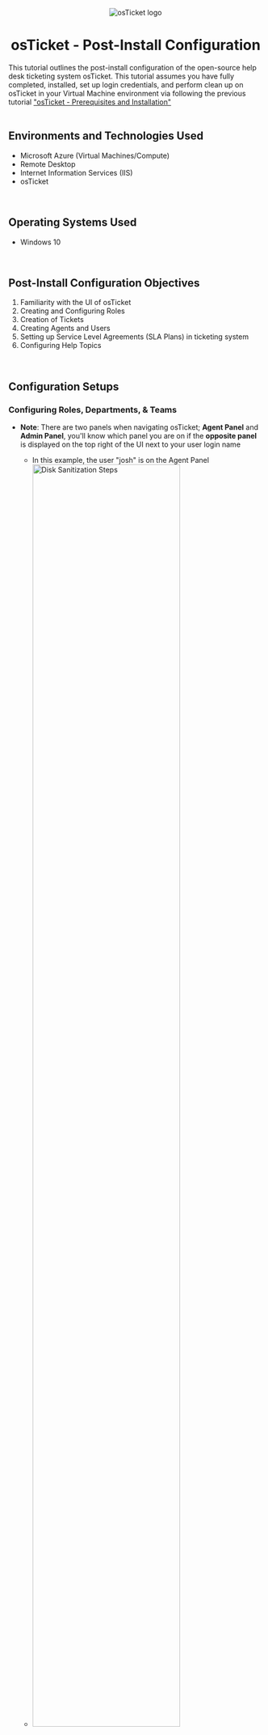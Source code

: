 <p align="center">
<img src="https://i.imgur.com/Clzj7Xs.png" alt="osTicket logo"/>
</p>

<h1 align="center">osTicket - Post-Install Configuration</h1>
This tutorial outlines the post-install configuration of the open-source help desk ticketing system osTicket. This tutorial assumes you have fully completed, installed, set up login credentials, and perform clean up on osTicket in your Virtual Machine environment via following the previous tutorial <a href ="https://github.com/Skyfutpcm/osticket-prereqs">"osTicket - Prerequisites and Installation"</a><br />

</br>

<h2>Environments and Technologies Used</h2>
<ul>
  <li>Microsoft Azure (Virtual Machines/Compute)</li>
  <li>Remote Desktop</li>
  <li>Internet Information Services (IIS)</li>
  <li>osTicket</li>
</ul>

</br>

<h2>Operating Systems Used </h2>
<ul>
  <li>Windows 10</li>
</ul>

</br>

<h2>Post-Install Configuration Objectives</h2>
<ol>
  <li>Familiarity with the UI of osTicket</li>
  <li>Creating and Configuring Roles</li>
  <li>Creation of Tickets</li>
  <li>Creating Agents and Users</li>
  <li>Setting up Service Level Agreements (SLA Plans) in ticketing system</li>
  <li>Configuring Help Topics</li>
</ol>

</br>

<h2>Configuration Setups</h2>

<!-- <img src="" height="80%" width="80%" alt="Disk Sanitization Steps"/> -->

<h3>Configuring Roles, Departments, & Teams</h3>

<p>
  
<ul>
  <li><b>Note</b>: There are two panels when navigating osTicket; <b>Agent Panel</b> and <b>Admin Panel</b>, you'll know which panel you are on if the <b>opposite panel</b> is displayed on the top right of the UI next to your user login name</li>
  <ul>
    <li>In this example, the user "josh" is on the Agent Panel</li>
    <li><img src= "https://github.com/Skyfutpcm/osticket/assets/147337466/9eba5a5b-b1f5-4039-9c64-8cc38b5b769e"
 height="80%" width="80%" alt="Disk Sanitization Steps"/></li>
  </ul>
  <li><b>Roles</b> grant certain permisions to Agents in an Department they are assigned to</li>
  <ul>
    <li>In the <b>Admin Panel</b>, go to the <b>Agents</b> tab and click on <b>Roles</b>, then click on <b>Add New Role</b></li>
    <ul>
      <li><b>Note</b>: osTickets creates four Roles (All Access, Expanded Access, Limited Access, and View Only) by default.</li>
      <li><img src="https://github.com/Skyfutpcm/osticket/assets/147337466/b8b5881f-2b14-43e8-b275-1f2c0ecaa91e"
 alt="Disk Sanitization Steps"/></li>
    </ul>
    <li>Name the new Role <b>Supreme Admin</b>, and click on the <b>Permissions</b> tab; in this tab you can assign specific permissions to this role. For our "Supreme Admin" Role, we will check every box under the <b>Tickets</b>, <b>Tasks</b>, and <b>Knowledgebase</b> tabs. Click on <b>Add Role</b> to finish and create the role.</li>
    <ul>
      <li><img src="https://github.com/Skyfutpcm/osticket/assets/147337466/2a82d92c-33cf-4778-a770-c4532d9ceebd"
 height="80%" width="80%" alt="Disk Sanitization Steps"/></li>
    </ul>
  </ul>

  <li><b>Departments</b> are needed to route and resolve tickets based on their importance or instructions</li>
  <ul>
  <li>Still on the Agents tab, click on <b>Departments</b> and click on <b>Add New Department</b></li>
  <ul>
    <li><b>Note</b>: Much like Roles, osTicket also creates two Departments (Maintenance and Support) by default</li>
    <li><img src="https://github.com/Skyfutpcm/osticket/assets/147337466/e5a6ff39-224f-4d31-8f74-4852b53be96c"
 height="80%" width="80%" alt="Disk Sanitization Steps"/></li>
  </ul>
  <li>Name the Department <b>System Administrators</b> (we'll leave everything else by default for now), then click on <b>Create Dept</b> to create Department</li>
  <ul>
    <li><img src="https://github.com/Skyfutpcm/osticket/assets/147337466/6b6f43cd-c47f-4bd3-80d4-548893070461"
 height="80%" width="80%" alt="Disk Sanitization Steps"/></li>
  </ul>
  </ul>

  <li><b>Teams</b> allow us to organize Agents from different Departments in osTicket to handle specific issues and supersede Agents and their Departments' parameter rules</li>
  <ul>
    <li>In the Agents tab, click on <b>Teams</b> and click on <b>Add New Team</b></li>
    <ul>
    <li><b>Note</b>: Just like previous set ups, osTicket creates a Team (Level I Support) by default</li>
    <li><img src="https://github.com/Skyfutpcm/osticket/assets/147337466/175cf1ca-e4ca-47b7-ab5d-b68360866968"
 height="80%" width="80%" alt="Disk Sanitization Steps"/></li>
    </ul>
    <li>Name the Team <b>Level II Support</b> then click on <b>Create Team</b> to create the Team</li>
    <ul>
      <li><img src="https://github.com/Skyfutpcm/osticket/assets/147337466/aa0258d1-7ffd-459d-b144-84104de7c5a5"
 height="80%" width="80%" alt="Disk Sanitization Steps"/></li>
    </ul>
  </ul>
  
</ul>
  
</p>

</br>

<h3>Allowing anyone to create Tickets</h3>

<p>
  
<ul>
  <li>In the <b>Admin Panel</b>, head to the <b>Settings</b> tab and click on <b>Users</b>, make sure <b>Registration Required</b> is unchecked. This will allow us to create tickets anonymously</li>
  <ul>
    <li><img src="https://github.com/Skyfutpcm/osticket/assets/147337466/77c2453d-1fc6-4573-ab04-5b764b39d99a"
 height="80%" width="80%" alt="Disk Sanitization Steps"/></li>
  </ul>
</ul>
  
</p>

</br>

<h3>Adding Agents and Users</h3>

<p>
  
<ul>
  <li><b>Agents</b> (or Workers) are given the access to the help desk in osTicket to respond, resolve, and update the status of tickets</li>
  
  <ul>
    <li>In the <b>Admin Panel</b>, head to the <b>Agents</b> tab and click on <b>Add New Agent</b></li>
    <ul>
      <li><img src="https://github.com/Skyfutpcm/osticket/assets/147337466/3924bbff-63e2-4385-8d74-9a027e507e11"
 height="80%" width="80%" alt="Disk Sanitization Steps"/></li>
    </ul>
    <li>For this tutorial, we will be creating two new Agents <b>Jane</b> and <b>John</b>, it is advise to have a notepad ready to catalog login information as you enter their credentials, but we will set their user names as <b>[name].doe</b> and both of their passwords as <b>Password1</b> for convenience (which is our admin password from the installation tutorial)</li>
    <ul>
      <li>Fill in the Agent's basic info and set the Agent's email address as <b>[name].doe@osticket.com</b> and click on <b>Set Password</b></li>
      <li><img src="https://github.com/Skyfutpcm/osticket/assets/147337466/9ea3bece-34bd-4770-815c-cf6a0bb73c3b"
 height="80%" width="80%" alt="Disk Sanitization Steps"/></li>
      <li>Set the Agent's password to <b>Password1</b> and unchecked the boxes to prevent the Agent for our example from needing to reset password or change password after login</li>
      <li><img src="https://github.com/Skyfutpcm/osticket/assets/147337466/8847101e-dc05-4467-b1b2-61e91e469522"
 height="80%" width="80%" alt="Disk Sanitization Steps"/></li>
    </ul>
    <li>Go the <b>Access</b> tab to set the Agent's <b>Primary Department</b> (Mandatory to create the Agent). <b>Extended Access</b> can also be added to the Agent in order to access additional Departments</li>
    <ul>
    <li><img src="https://github.com/Skyfutpcm/osticket/assets/147337466/b8458da6-0523-4203-8ec4-6a38f94a85e8"
 height="80%" width="80%" alt="Disk Sanitization Steps"/></li>
    </ul>
    <li>OPTIONAL: Head to the <b>Teams</b> tab to assign the Agent to a Team</li>
  </ul>
  
  <li><b>Users</b> (or Customers) are creators and owners of tickets and by using osTicket they are able to track the status of their tickets</li>
  
  <ul>
    <li>In the <b>Agent Panel</b>, go to the <b>Users</b> tab and click on <b>Add User</b></li>
    <ul>
      <li><img src="https://github.com/Skyfutpcm/osticket/assets/147337466/b2528594-df9a-48f8-aebe-af38366a9e52"
 height="80%" width="80%" alt="Disk Sanitization Steps"/></li>
    </ul>
    <li>For this tutorial, we will be creating two new Users <b>Ken</b> and <b>Karen</b> and setting up usernames, emails, and passwords similar to our Agents.</li>
    <ul>
      <li><img src="https://github.com/Skyfutpcm/osticket/assets/147337466/fb6a21c4-06be-4703-8dfb-4ae4b256f6c9"
 height="80%" width="80%" alt="Disk Sanitization Steps"/></li>
    </ul>
  </ul>
  
</ul>
  
</p>

</br>

<h3>Adding SLA Plans</h3>

<p>
  
<ul>
  <li><b>Service Level Agreements</b> or SLA Plans provide a length of time for the ticket Administrator when the ticket is expected be CLOSED. They can also be designated to specific Departments or Help Topics</li>
  <li>In the <b>Admin Panel</b>, go to the <b>Manage</b> tab and drop down to <b>SLA</b> then click on <b>Add New SLA Plan</b></li>
  <ul>
    <li><img src="https://github.com/Skyfutpcm/osticket/assets/147337466/cf028699-c30b-4a65-9ca1-828d6417cd6b"
 height="80%" width="80%" alt="Disk Sanitization Steps"/></li>
    <li><img src="https://github.com/Skyfutpcm/osticket/assets/147337466/897e516e-752f-4e6f-98dd-49cb622eb484"
 height="80%" width="80%" alt="Disk Sanitization Steps"/></li>
  </ul>
  <li>osTicket by default has the SLA Plan <b>Default SLA</b>. We will be creating three SLA Plans each with their own length of time for different kinds of importance of the ticket, from highest priority to lowest priority:</li>
  <ol>
    <li>SEV-A with <b>1 hour Grace Period, 24/7 Schedule</b>, suitable for tickets that are business critical</li>
    <li>SEV-B with <b>4 hour Grace Period, 24/7 Schedule</b>, suitable for tickets affecting employees such as troubleshooting or PC problems</li>
    <li>SEV-C with <b>8 hour Grace Period, business hours Schedule</b>, suitable for tickets requesting new equipment</li>
  </ol>
  <li>Example of creating SEV-A SLA Plan, click on <b>Add Plan</b> to create the SLA Plan</li>
  <ul>
    <li><img src="https://github.com/Skyfutpcm/osticket/assets/147337466/77de0311-30f0-42f0-83da-da5cf0215afb"
 height="80%" width="80%" alt="Disk Sanitization Steps"/></li>
  </ul>
</ul>
  
</p>

</br>

<h3>Configuring Help Topics</h3>

<p>
  
<ul>
  <li><b>Help Topics</b> are helpful to streamline the ticket entry experience for the user by helping them specify their ticket info and also determine what Department the ticket should go to</li>
  <li>In the <b>Admin Panel</b>, go to the <b>Manage</b> tab and click on <b>Add New Help Topic</b></li>
  <ul>
    <li><b>Note</b>: osTicket creates four Help Topics (Feedback, General Inquiry, Report a Problem, and Report a Problem / Access Issue) by default</li>
    <li><img src="https://github.com/Skyfutpcm/osticket/assets/147337466/e147e6e3-e617-4fc9-ac7d-2a25e53edc0e"
 height="80%" width="80%" alt="Disk Sanitization Steps"/></li>
  </ul>
  <li>We will create four different Help Topics based on the potential serverity a ticket could have, from highest to lowest priority:</li>
  <ol>
    <li>Business Critical Outage</li>
    <li>Personal Computer Issues </li>
    <li>Equipment Request</li>
    <li>Password Reset</li>
  </ol>
  <li>Example of entering credentials for the Help Topic "Equipment Request," click on <b>Add Topic</b> to create the Help Topic</li>
  <ul>
    <li><img src="https://github.com/Skyfutpcm/osticket/assets/147337466/207ff5a7-ca2c-4177-8472-26d273b54690"
 height="80%" width="80%" alt="Disk Sanitization Steps"/></li>
  </ul>
  
</ul>
  
</p>

</br>

<h3>Further Reading and Manual</h3>
<ul>
  <li>This concludes to basics of osTicket configuration, but further information and research on the features of osTicket can be found in the official online doccumentation <a href= "https://docs.osticket.com/en/latest/index.html">here</a></li>
</ul>
